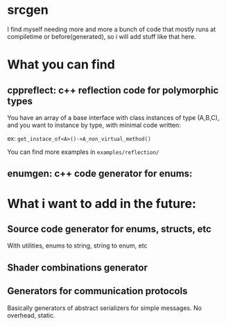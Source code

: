 # srcgen

I find myself needing more and more a bunch of code that mostly runs at compiletime or before(generated), so i will add stuff like that here.

# What you can find

## cppreflect: c++ reflection code for polymorphic types

You have an array of a base interface with class instances of type (A,B,C), and you want to instance by type, with minimal code written:

ex: `get_instace_of<A>()->A_non_virtual_method()`

You can find more examples in `examples/reflection/`

## enumgen: c++ code generator for enums:


# What i want to add in the future:

## Source code generator for enums, structs, etc

With utilities, enums to string, string to enum, etc


## Shader combinations generator

## Generators for communication protocols

Basically generators of abstract serializers for simple messages. No overhead, static.


